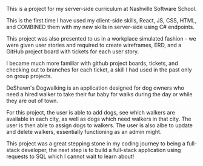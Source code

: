 This is a project for my server-side curriculum at Nashville Software School. 

This is the first time I have used my client-side skills, React, JS, CSS, HTML, and COMBINED them with my new skills in server-side using C# endpoints. 

This project was also presented to us in a workplace simulated fashion - we were given user stories and required to create wireframes, ERD, and a GitHub project board with tickets for each user story.

I became much more familiar with github project boards, tickets, and checking out to branches for each ticket, a skill I had used in the past only on group projects.

DeShawn's Dogwalking is an application designed for dog owners who need a hired walker to take their fur baby for walks during the day or while they are out of town.

For this project, the user is able to add dogs, see which walkers are available in each city, as well as dogs which need walkers in that city. The user is then able to assign dogs to walkers. The user is also albe to update and delete walkers, essentially functioning as an admin might. 

This project was a great stepping stone in my coding journey to being a full-stack developer, the next step is to build a full-stack application using requests to SQL which I cannot wait to learn about!
